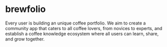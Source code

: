 # brewfolio
 Every user is building an unique coffee portfolio. We aim to create a community app that caters to all coffee lovers, from novices to experts, and establish a coffee knowledge ecosystem where all users can learn, share, and grow together.
